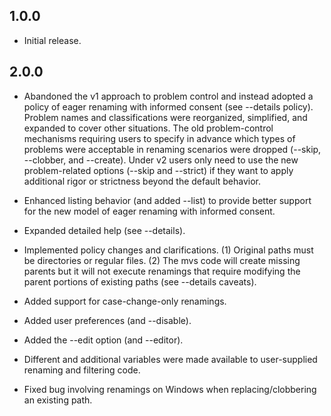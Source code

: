 ## 1.0.0

- Initial release.

## 2.0.0

- Abandoned the v1 approach to problem control and instead adopted a policy of
  eager renaming with informed consent (see --details policy). Problem names
  and classifications were reorganized, simplified, and expanded to cover other
  situations. The old problem-control mechanisms requiring users to specify in
  advance which types of problems were acceptable in renaming scenarios were
  dropped (--skip, --clobber, and --create). Under v2 users only need to use
  the new problem-related options (--skip and --strict) if they want to apply
  additional rigor or strictness beyond the default behavior.

- Enhanced listing behavior (and added --list) to provide better support for
  the new model of eager renaming with informed consent.

- Expanded detailed help (see --details).

- Implemented policy changes and clarifications. (1) Original paths must be
  directories or regular files. (2) The mvs code will create missing parents
  but it will not execute renamings that require modifying the parent portions
  of existing paths (see --details caveats).

- Added support for case-change-only renamings.

- Added user preferences (and --disable).

- Added the --edit option (and --editor).

- Different and additional variables were made available to user-supplied
  renaming and filtering code.

- Fixed bug involving renamings on Windows when replacing/clobbering an
  existing path.

